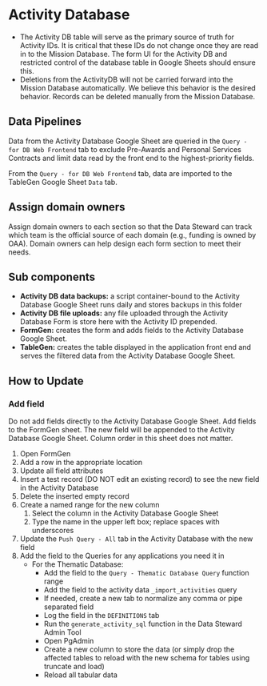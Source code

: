 # Activity Database

- The Activity DB table will serve as the primary source of truth for Activity IDs. It is critical that these IDs do not change once they are read in to the Mission Database. The form UI for the Activity DB and restricted control of the database table in Google Sheets should ensure this.
- Deletions from the ActivityDB will not be carried forward into the Mission Database automatically. We believe this behavior is the desired behavior. Records can be deleted manually from the Mission Database.



## Data Pipelines

Data from the Activity Database Google Sheet are queried in the `Query - for DB Web Frontend` tab to exclude Pre-Awards and Personal Services Contracts and limit data read by the front end to the highest-priority fields.

From the `Query - for DB Web Frontend` tab, data are imported to the TableGen Google Sheet `Data` tab.

## Assign domain owners

Assign domain owners to each section so that the Data Steward can track which team is the official source of each domain (e.g., funding is owned by OAA). Domain owners can help design each form section to meet their needs.

## Sub components

* **Activity DB data backups:** a script container-bound to the Activity Database Google Sheet runs daily and stores backups in this folder
* **Activity DB file uploads:** any file uploaded through the Activity Database Form is store here with the Activity ID prepended.
* **FormGen:** creates the form and adds fields to the Activity Database Google Sheet.
* **TableGen:** creates the table displayed in the application front end and serves the filtered data from the Activity Database Google Sheet.

## How to Update

### Add field

Do not add fields directly to the Activity Database Google Sheet. Add fields to the FormGen sheet. The new field will be appended to the Activity Database Google Sheet. Column order in this sheet does not matter.

1. Open FormGen
2. Add a row in the appropriate location
3. Update all field attributes
4. Insert a test record (DO NOT edit an existing record) to see the new field in the Activity Database 
5. Delete the inserted empty record
6. Create a named range for the new column
   1. Select the column in the Activity Database Google Sheet
   2. Type the name in the upper left box; replace spaces with underscores
7. Update the `Push Query - All` tab in the Activity Database with the new field
8. Add the field to the Queries for any applications you need it in
   * For the Thematic Database:
     * Add the field to the `Query - Thematic Database Query` function range
     * Add the field to the activity data `_import_activities` query
     * If needed, create a new tab to normalize any comma or pipe separated field
     * Log the field in the `DEFINITIONS` tab
     * Run the `generate_activity_sql` function in the Data Steward Admin Tool
     * Open PgAdmin
     * Create a new column to store the data (or simply drop the affected tables to reload with the new schema for tables using truncate and load)
     * Reload all tabular data





